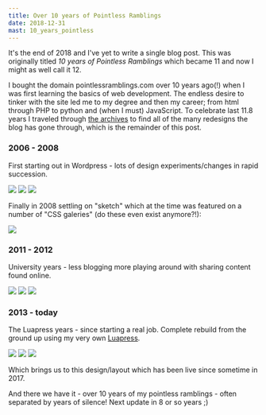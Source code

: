 ```yaml
---
title: Over 10 years of Pointless Ramblings
date: 2018-12-31
mast: 10_years_pointless
---
```


It's the end of 2018 and I've yet to write a single blog post. This was originally titled _10 years of Pointless Ramblings_ which became 11 and now I might as well call it 12.

I bought the domain pointlessramblings.com over 10 years ago(!) when I was first learning the basics of web development. The endless desire to tinker with the site led me to my degree and then my career; from html through PHP to python and (when I must) JavaScript. To celebrate last 11.8 years I traveled through [the archives](https://web.archive.org/web/*/http://pointlessramblings.com) to find all of the many redesigns the blog has gone through, which is the remainder of this post.

### 2006 - 2008

First starting out in Wordpress - lots of design experiments/changes in rapid succession.

<div class="images">
    <img src="/img/posts/10_years_pointless/2006_08.png" />
    <img src="/img/posts/10_years_pointless/2007_07.png" />
    <img src="/img/posts/10_years_pointless/2007_10.png" />
</div>

Finally in 2008 settling on "sketch" which at the time was featured on a number of "CSS galeries" (do these even exist anymore?!):

<div class="images">
    <img src="/img/posts/10_years_pointless/2008_04.png" />
</div>

### 2011 - 2012

University years - less blogging more playing around with sharing content found online.

<div class="images">
    <img src="/img/posts/10_years_pointless/2011_02.png" />
    <img src="/img/posts/10_years_pointless/2011_09.png" />
    <img src="/img/posts/10_years_pointless/2012_09.png" />
</div>

### 2013 - today

The Luapress years - since starting a real job. Complete rebuild from the ground up using my very own [Luapress](http://luapress.org).

<div class="images">
    <img src="/img/posts/10_years_pointless/2013_03.png" />
    <img src="/img/posts/10_years_pointless/2013_09.png" />
    <img src="/img/posts/10_years_pointless/2016_06.png" />
</div>

Which brings us to this design/layout which has been live since sometime in 2017.

And there we have it - over 10 years of my pointless ramblings - often separated by years of silence! Next update in 8 or so years ;)

